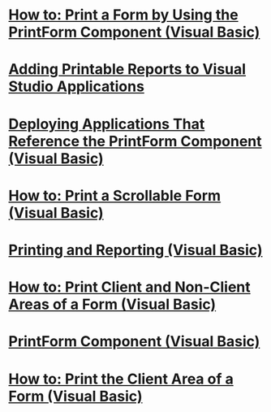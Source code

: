 # [How to: Print a Form by Using the PrintForm Component (Visual Basic)](how-to-print-a-form-by-using-the-printform-component.md)
# [Adding Printable Reports to Visual Studio Applications](adding-printable-reports-to-visual-studio-applications.md)
# [Deploying Applications That Reference the PrintForm Component (Visual Basic)](deploying-applications-that-reference-the-printform-component.md)
# [How to: Print a Scrollable Form (Visual Basic)](how-to-print-a-scrollable-form.md)
# [Printing and Reporting (Visual Basic)](printing-and-reporting.md)
# [How to: Print Client and Non-Client Areas of a Form (Visual Basic)](how-to-print-client-and-non-client-areas-of-a-form.md)
# [PrintForm Component (Visual Basic)](printform-component.md)
# [How to: Print the Client Area of a Form (Visual Basic)](how-to-print-the-client-area-of-a-form.md)
